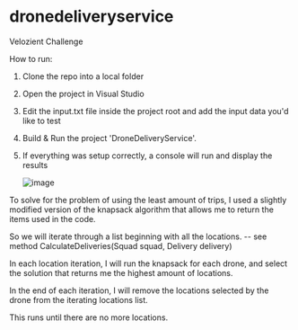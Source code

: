 # dronedeliveryservice
Velozient Challenge

How to run:
1. Clone the repo into a local folder
2. Open the project in Visual Studio
3. Edit the input.txt file inside the project root and add the input data you'd like to test
4. Build & Run the project 'DroneDeliveryService'.
5. If everything was setup correctly, a console will run and display the results

   ![image](https://github.com/miroki123/dronedeliveryservice/assets/11218839/fb29b345-ddb0-40be-af4f-f43606f530a6)

To solve for the problem of using the least amount of trips, I used a slightly modified version of the knapsack algorithm that allows me to return the items used in the code.

So we will iterate through a list beginning with all the locations. -- see method CalculateDeliveries(Squad squad, Delivery delivery)

In each location iteration, I will run the knapsack for each drone, and select the solution that returns me the highest amount of locations.

In the end of each iteration, I will remove the locations selected by the drone from the iterating locations list.

This runs until there are no more locations.
